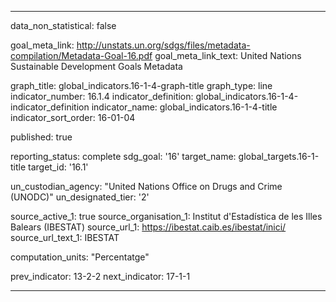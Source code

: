 
---
data_non_statistical: false

goal_meta_link: http://unstats.un.org/sdgs/files/metadata-compilation/Metadata-Goal-16.pdf
goal_meta_link_text: United Nations Sustainable Development Goals Metadata

graph_title: global_indicators.16-1-4-graph-title
graph_type: line
indicator_number: 16.1.4
indicator_definition: global_indicators.16-1-4-indicator_definition
indicator_name: global_indicators.16-1-4-title
indicator_sort_order: 16-01-04

published: true

reporting_status: complete
sdg_goal: '16'
target_name: global_targets.16-1-title
target_id: '16.1'

un_custodian_agency: "United Nations Office on Drugs and Crime (UNODC)"
un_designated_tier: '2'

source_active_1: true
source_organisation_1: Institut d'Estadística de les Illes Balears (IBESTAT)
source_url_1: https://ibestat.caib.es/ibestat/inici/
source_url_text_1: IBESTAT

computation_units: "Percentatge"

prev_indicator: 13-2-2
next_indicator: 17-1-1

---